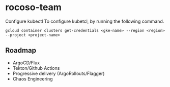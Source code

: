 # rocoso-team


Configure kubectl
To configure kubetcl, by running the following command.

`gcloud container clusters get-credentials <gke-name> --region <region> --project <project-name>`


## Roadmap

- ArgoCD/Flux
- Tekton/Github Actions
- Progressive delivery (ArgoRollouts/Flagger)
- Chaos Engineering

